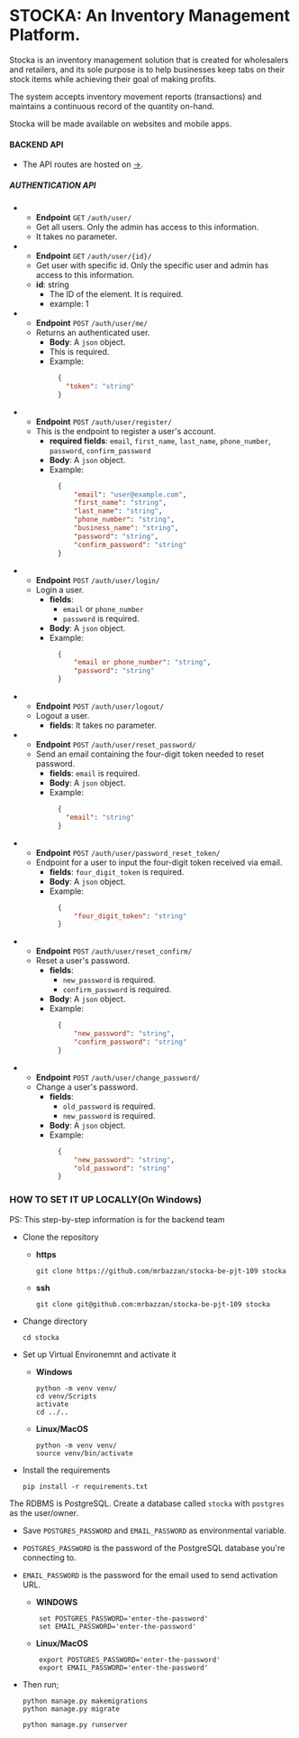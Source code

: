 
# STOCKA: An Inventory Management Platform.

Stocka is an inventory management solution that is created for wholesalers and retailers, and its sole purpose is to help businesses keep tabs on their stock items while achieving their goal of making profits.

The system accepts inventory movement reports (transactions) and maintains a continuous record of the quantity on-hand.

Stocka will be made available on websites and mobile apps.


#### BACKEND API
- The API routes are hosted on [->](https://stocka-be.herokuapp.com/).


##### AUTHENTICATION API

- 
  - **Endpoint** ``GET`` `/auth/user/`
  - Get all users. Only the admin has access to this information.
  - It takes no parameter.


- 
  - **Endpoint** ``GET`` `/auth/user/{id}/`
  - Get user with specific id. Only the specific user and admin has access to this information.
  - **id**: string
    - The ID of the element. It is required.
    - example: 1 
    

- 
    - **Endpoint** ``POST`` `/auth/user/me/`
    - Returns an authenticated user.
      - **Body**: A `json` object.
      - This is required.
      - Example: 
        ```json
          {
            "token": "string"
          }
        ```


- 
  - **Endpoint** ``POST`` `/auth/user/register/`
  - This is the endpoint to register a user's account.
    - **required fields**: `email`, `first_name`, `last_name`, `phone_number`, `password`, `confirm_password`
    - **Body**: A `json` object.
    - Example:
      ```json
        {
            "email": "user@example.com",
            "first_name": "string",
            "last_name": "string",
            "phone_number": "string",
            "business_name": "string",
            "password": "string",
            "confirm_password": "string"
        }
      ```


- 
  - **Endpoint** ``POST`` `/auth/user/login/`
  - Login a user.
    - **fields**: 
      - ``email`` or ``phone_number``
      - ``password`` is required.
    - **Body**: A `json` object.
    - Example:
      ```json
        {
            "email or phone_number": "string",
            "password": "string"
        }
      ```


- 
  - **Endpoint** ``POST`` `/auth/user/logout/`
  - Logout a user.
    - **fields**: It takes no parameter.


- 
  - **Endpoint** ``POST`` `/auth/user/reset_password/`
  - Send an email containing the four-digit token needed to reset password.
    - **fields**: ``email`` is required.
    - **Body**: A `json` object.
    - Example:
      ```json
        {
          "email": "string"
        }
      ```


- 
  - **Endpoint** ``POST`` `/auth/user/password_reset_token/`
  - Endpoint for a user to input the four-digit token received via email.
    - **fields**: ``four_digit_token`` is required.
    - **Body**: A `json` object.
    - Example:
      ```json
        {
            "four_digit_token": "string"
        }
      ```


- 
  - **Endpoint** ``POST`` `/auth/user/reset_confirm/`
  - Reset a user's password.
    - **fields**: 
      - ``new_password`` is required.
      - ``confirm_password`` is required.
    - **Body**: A `json` object.
    - Example:
      ```json
        {
            "new_password": "string",
            "confirm_password": "string"
        }
      ```


- 
  - **Endpoint** ``POST`` `/auth/user/change_password/`
  - Change a user's password.
    - **fields**: 
      - ``old_password`` is required.
      - ``new_password`` is required.
    - **Body**: A `json` object.
    - Example:
      ```json
        {
            "new_password": "string",
            "old_password": "string"
        }
      ```


### HOW TO SET IT UP LOCALLY(On Windows)
PS: This step-by-step information is for the backend team

- Clone the repository
  - **https**
      ```shell
      git clone https://github.com/mrbazzan/stocka-be-pjt-109 stocka
      ```
  - **ssh**
      ```shell
      git clone git@github.com:mrbazzan/stocka-be-pjt-109 stocka
      ```

- Change directory
    ```shell script
    cd stocka
    ```

- Set up Virtual Environemnt and activate it
  - **Windows**
      ```shell
      python -m venv venv/
      cd venv/Scripts
      activate
      cd ../..
      ```
  - **Linux/MacOS**
      ```shell
      python -m venv venv/
      source venv/bin/activate
      ```

- Install the requirements
    ```shell
    pip install -r requirements.txt
    ```

The RDBMS is PostgreSQL. Create a database called `stocka` with `postgres` as the user/owner.
  - Save `POSTGRES_PASSWORD` and `EMAIL_PASSWORD` as environmental variable.
  - `POSTGRES_PASSWORD` is the password of the PostgreSQL database you're connecting to.
  - `EMAIL_PASSWORD` is the password for the email used to send activation URL.
      - **WINDOWS**
      ```shell
          set POSTGRES_PASSWORD='enter-the-password'
          set EMAIL_PASSWORD='enter-the-password'
      ```
      - **Linux/MacOS**
      ```shell
          export POSTGRES_PASSWORD='enter-the-password'
          export EMAIL_PASSWORD='enter-the-password'
      ```

- Then run;
    ```shell script
    python manage.py makemigrations
    python manage.py migrate
     
    python manage.py runserver
    ```
